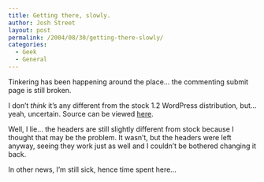 ```yaml
---
title: Getting there, slowly.
author: Josh Street
layout: post
permalink: /2004/08/30/getting-there-slowly/
categories:
  - Geek
  - General
---
```

Tinkering has been happening around the place&#8230; the commenting submit page is still broken.

I don&#8217;t *think* it&#8217;s any different from the stock 1.2 WordPress distribution, but&#8230; yeah, uncertain. Source can be viewed [here][1].

Well, I lie&#8230; the headers are still slightly different from stock because I thought that may be the problem. It wasn&#8217;t, but the headers were left anyway, seeing they work just as well and I couldn&#8217;t be bothered changing it back.

In other news, I&#8217;m still sick, hence time spent here&#8230;

 [1]: wp-comments-post.phps